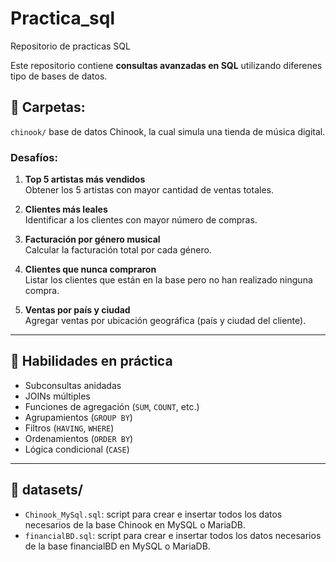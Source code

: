 
# Practica_sql
Repositorio de practicas SQL

Este repositorio contiene **consultas avanzadas en SQL** utilizando diferenes tipo de bases de datos.

## 📁 Carpetas: 

`chinook/`
 base de datos Chinook, la cual simula una tienda de música digital.

### Desafíos:

1. **Top 5 artistas más vendidos**  
   Obtener los 5 artistas con mayor cantidad de ventas totales.

2. **Clientes más leales**  
   Identificar a los clientes con mayor número de compras.

3. **Facturación por género musical**  
   Calcular la facturación total por cada género.

4. **Clientes que nunca compraron**  
   Listar los clientes que están en la base pero no han realizado ninguna compra.

5. **Ventas por país y ciudad**  
   Agregar ventas por ubicación geográfica (país y ciudad del cliente).

---

## 🧠 Habilidades en práctica

- Subconsultas anidadas
- JOINs múltiples
- Funciones de agregación (`SUM`, `COUNT`, etc.)
- Agrupamientos (`GROUP BY`)
- Filtros (`HAVING`, `WHERE`)
- Ordenamientos (`ORDER BY`)
- Lógica condicional (`CASE`)

---


## 📁 datasets/

- `Chinook_MySql.sql`: script para crear e insertar todos los datos necesarios de la base Chinook en MySQL o MariaDB.
- `financialBD.sql`: script para crear e insertar todos los datos necesarios de la base financialBD en MySQL o MariaDB.